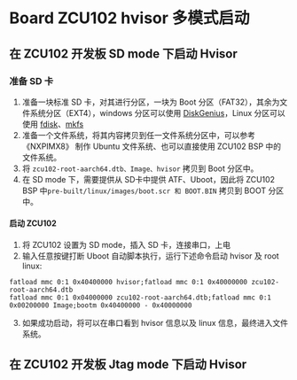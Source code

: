 # Board ZCU102 hvisor 多模式启动
## 在 ZCU102 开发板 SD mode 下启动 Hvisor 
### 准备 SD 卡
1. 准备一块标准 SD 卡，对其进行分区，一块为 Boot 分区（FAT32），其余为文件系统分区（EXT4），windows 分区可以使用 [DiskGenius](https://www.diskgenius.cn/download.php)，Linux 分区可以使用 [fdisk](https://www.cnblogs.com/renshengdezheli/p/13941563.html)、[mkfs](https://blog.csdn.net/linkedin_35878439/article/details/82020925)
2. 准备一个文件系统，将其内容拷贝到任一文件系统分区中，可以参考 《NXPIMX8》 制作 Ubuntu 文件系统、也可以直接使用 ZCU102 BSP 中的文件系统。
3. 将 ```zcu102-root-aarch64.dtb、Image、hvisor``` 拷贝到 Boot 分区中。
4. 在 SD mode 下，需要提供从 SD卡中提供 ATF、Uboot，因此将 ZCU102 BSP 中```pre-built/linux/images/boot.scr 和 BOOT.BIN``` 拷贝到 BOOT 分区中。
#### 启动 ZCU102
1. 将 ZCU102 设置为 SD mode，插入 SD 卡，连接串口，上电
2. 输入任意按键打断 Uboot 自动脚本执行，运行下述命令启动 hvisor 及 root linux: 
```
fatload mmc 0:1 0x40400000 hvisor;fatload mmc 0:1 0x40000000 zcu102-root-aarch64.dtb
fatload mmc 0:1 0x04000000 zcu102-root-aarch64.dtb;fatload mmc 0:1 0x00200000 Image;bootm 0x40400000 - 0x40000000
```
3. 如果成功启动，将可以在串口看到 hvisor 信息以及 linux 信息，最终进入文件系统。

## 在 ZCU102 开发板 Jtag mode 下启动 Hvisor




